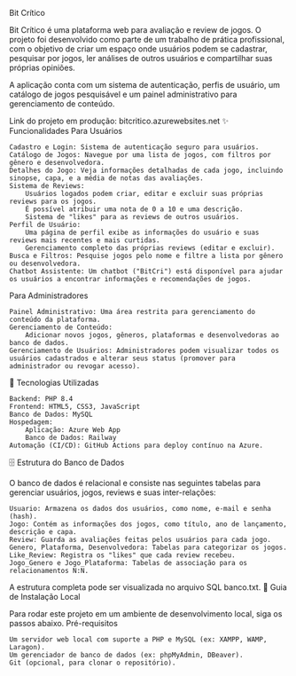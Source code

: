 Bit Crítico

Bit Crítico é uma plataforma web para avaliação e review de jogos. O projeto foi desenvolvido como parte de um trabalho de prática profissional, com o objetivo de criar um espaço onde usuários podem se cadastrar, pesquisar por jogos, ler análises de outros usuários e compartilhar suas próprias opiniões.

A aplicação conta com um sistema de autenticação, perfis de usuário, um catálogo de jogos pesquisável e um painel administrativo para gerenciamento de conteúdo.

Link do projeto em produção: bitcritico.azurewebsites.net
✨ Funcionalidades
Para Usuários

    Cadastro e Login: Sistema de autenticação seguro para usuários.
    Catálogo de Jogos: Navegue por uma lista de jogos, com filtros por gênero e desenvolvedora.
    Detalhes do Jogo: Veja informações detalhadas de cada jogo, incluindo sinopse, capa, e a média de notas das avaliações.
    Sistema de Reviews:
        Usuários logados podem criar, editar e excluir suas próprias reviews para os jogos.
        É possível atribuir uma nota de 0 a 10 e uma descrição.
        Sistema de "likes" para as reviews de outros usuários.
    Perfil de Usuário:
        Uma página de perfil exibe as informações do usuário e suas reviews mais recentes e mais curtidas.
        Gerenciamento completo das próprias reviews (editar e excluir).
    Busca e Filtros: Pesquise jogos pelo nome e filtre a lista por gênero ou desenvolvedora.
    Chatbot Assistente: Um chatbot ("BitCri") está disponível para ajudar os usuários a encontrar informações e recomendações de jogos.

Para Administradores

    Painel Administrativo: Uma área restrita para gerenciamento do conteúdo da plataforma.
    Gerenciamento de Conteúdo:
        Adicionar novos jogos, gêneros, plataformas e desenvolvedoras ao banco de dados.
    Gerenciamento de Usuários: Administradores podem visualizar todos os usuários cadastrados e alterar seus status (promover para administrador ou revogar acesso).

🚀 Tecnologias Utilizadas

    Backend: PHP 8.4
    Frontend: HTML5, CSS3, JavaScript
    Banco de Dados: MySQL
    Hospedagem:
        Aplicação: Azure Web App
        Banco de Dados: Railway
    Automação (CI/CD): GitHub Actions para deploy contínuo na Azure.

🗄️ Estrutura do Banco de Dados

O banco de dados é relacional e consiste nas seguintes tabelas para gerenciar usuários, jogos, reviews e suas inter-relações:

    Usuario: Armazena os dados dos usuários, como nome, e-mail e senha (hash).
    Jogo: Contém as informações dos jogos, como título, ano de lançamento, descrição e capa.
    Review: Guarda as avaliações feitas pelos usuários para cada jogo.
    Genero, Plataforma, Desenvolvedora: Tabelas para categorizar os jogos.
    Like_Review: Registra os "likes" que cada review recebeu.
    Jogo_Genero e Jogo_Plataforma: Tabelas de associação para os relacionamentos N:N.

A estrutura completa pode ser visualizada no arquivo SQL banco.txt.
🔧 Guia de Instalação Local

Para rodar este projeto em um ambiente de desenvolvimento local, siga os passos abaixo.
Pré-requisitos

    Um servidor web local com suporte a PHP e MySQL (ex: XAMPP, WAMP, Laragon).
    Um gerenciador de banco de dados (ex: phpMyAdmin, DBeaver).
    Git (opcional, para clonar o repositório).
